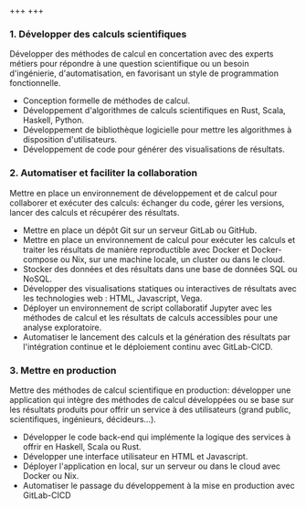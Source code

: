 +++
+++

### 1. Développer des calculs scientifiques

Développer des méthodes de calcul en concertation avec des experts métiers pour
répondre à une question scientifique ou un besoin d'ingénierie,
d'automatisation, en favorisant un style de programmation fonctionnelle. 

- Conception formelle de méthodes de calcul.
- Développement d'algorithmes de calculs scientifiques en Rust, Scala,
  Haskell, Python.
- Développement de bibliothèque logicielle pour mettre les algorithmes à
  disposition d'utilisateurs.
- Développement de code pour générer des visualisations de résultats.

### 2. Automatiser et faciliter la collaboration

Mettre en place un environnement de développement et de calcul pour collaborer
et exécuter des calculs: échanger du code, gérer les versions, lancer des calculs et
récupérer des résultats.

- Mettre en place un dépôt Git sur un serveur GitLab ou GitHub.
- Mettre en place un environnement de calcul pour exécuter les calculs et
  traiter les résultats de manière reproductible avec Docker et Docker-compose
  ou Nix, sur une machine locale, un cluster ou dans le cloud.
- Stocker des données et des résultats dans une base de données SQL ou NoSQL.
- Développer des visualisations statiques ou interactives de résultats avec les
  technologies web : HTML, Javascript, Vega.
- Déployer un environnement de script collaboratif Jupyter avec les
  méthodes de calcul et les résultats de calculs accessibles pour une analyse
  exploratoire.
- Automatiser le lancement des calculs et la génération des résultats par 
  l'intégration continue et le déploiement continu avec GitLab-CICD.

### 3. Mettre en production

Mettre des méthodes de calcul scientifique en production: développer une
application qui intègre des méthodes de calcul développées ou se base sur les
résultats produits pour offrir un service à des utilisateurs (grand public,
scientifiques, ingénieurs, décideurs…).  

- Développer le code back-end qui implémente la logique des services à offrir en
  Haskell, Scala ou Rust.
- Développer une interface utilisateur en HTML et Javascript.
- Déployer l'application en local, sur un serveur ou dans le cloud avec Docker
  ou Nix.
- Automatiser le passage du développement à la mise en production avec
  GitLab-CICD

